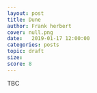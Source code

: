 ```yaml
---
layout: post
title: Dune
author: Frank herbert
cover: null.png
date:   2019-01-17 12:00:00
categories: posts
topic: draft
size: 
score: 8
---
```


TBC
